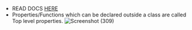 - READ DOCS [HERE](https://kotlinlang.org/docs/visibility-modifiers.html#class-members)
- Properties/Functions which can be declared outside a class are called Top level properties.
![Screenshot (309)](https://user-images.githubusercontent.com/94545831/209760013-8314b432-17bd-455f-a711-e5482ed9ac93.png)
